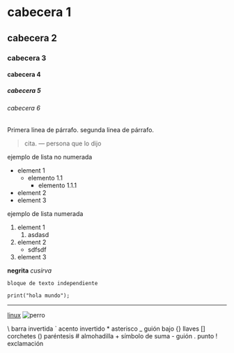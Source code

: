# cabecera 1
## cabecera 2
### cabecera 3
#### cabecera 4
##### cabecera 5
###### cabecera 6

Primera linea de párrafo.
segunda linea de párrafo.

> cita.
— persona que lo dijo

ejemplo de lista no numerada
* element 1
  * elemento 1.1
    * elemento 1.1.1
* element 2
* element 3

ejemplo de lista numerada
1. element 1
   1. asdasd
2. element 2
   * sdfsdf 
3. element 3

**negrita**
*cusirva*

~~~
bloque de texto independiente
~~~

`print("hola mundo");`

***

[linux](https://es.wikipedia.org/wiki/GNU/Linux)
![perro](https://static.fundacion-affinity.org/cdn/farfuture/PVbbIC-0M9y4fPbbCsdvAD8bcjjtbFc0NSP3lRwlWcE/mtime:1643275542/sites/default/files/los-10-sonidos-principales-del-perro.jpg)

\\  barra invertida
\`  acento invertido
\*  asterisco
\_  guión bajo
\{\} llaves
\[\] corchetes
\(\) paréntesis
\#  almohadilla
\+  símbolo de suma
\-  guión
\.  punto
\!  exclamación